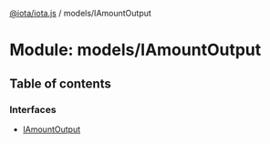 [@iota/iota.js](../README.md) / models/IAmountOutput

# Module: models/IAmountOutput

## Table of contents

### Interfaces

- [IAmountOutput](../interfaces/models/iamountoutput.iamountoutput.md)

